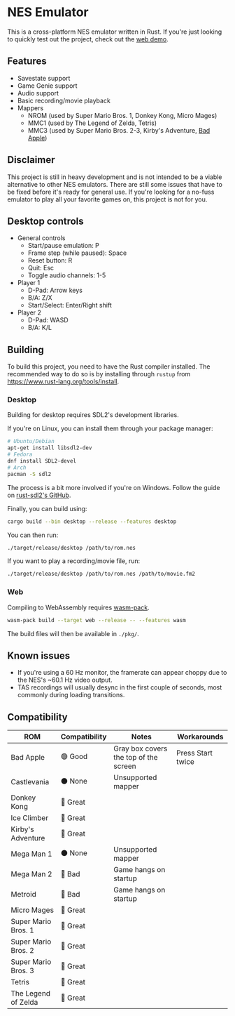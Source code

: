 # NES Emulator

This is a cross-platform NES emulator written in Rust. If you're just looking to
quickly test out the project, check out the [web demo](https://nes.purmple.com).

## Features

- Savestate support
- Game Genie support
- Audio support
- Basic recording/movie playback
- Mappers
  - NROM (used by Super Mario Bros. 1, Donkey Kong, Micro Mages)
  - MMC1 (used by The Legend of Zelda, Tetris)
  - MMC3 (used by Super Mario Bros. 2-3, Kirby's Adventure, [Bad Apple](https://littlelimit.net/bad_apple_2_5.htm))

## Disclaimer

This project is still in heavy development and is not intended to be a viable
alternative to other NES emulators. There are still some issues that have to be
fixed before it's ready for general use. If you're looking for a no-fuss
emulator to play all your favorite games on, this project is not for you.

## Desktop controls

- General controls
  - Start/pause emulation: P
  - Frame step (while paused): Space
  - Reset button: R
  - Quit: Esc
  - Toggle audio channels: 1-5
- Player 1
  - D-Pad: Arrow keys
  - B/A: Z/X
  - Start/Select: Enter/Right shift
- Player 2
  - D-Pad: WASD
  - B/A: K/L

## Building

To build this project, you need to have the Rust compiler installed. The
recommended way to do so is by installing through `rustup` from
<https://www.rust-lang.org/tools/install>.

### Desktop

Building for desktop requires SDL2's development libraries.

If you're on Linux, you can install them through your package manager:

```sh
# Ubuntu/Debian
apt-get install libsdl2-dev
# Fedora
dnf install SDL2-devel
# Arch
pacman -S sdl2
```

The process is a bit more involved if you're on Windows. Follow the guide on
[rust-sdl2's GitHub](https://github.com/Rust-SDL2/rust-sdl2#windows-msvc).

Finally, you can build using:

```sh
cargo build --bin desktop --release --features desktop
```

You can then run:

```sh
./target/release/desktop /path/to/rom.nes
```

If you want to play a recording/movie file, run:

```sh
./target/release/desktop /path/to/rom.nes /path/to/movie.fm2
```

### Web

Compiling to WebAssembly requires
[wasm-pack](https://github.com/rustwasm/wasm-pack).

```sh
wasm-pack build --target web --release -- --features wasm
```

The build files will then be available in `./pkg/`.

## Known issues

- If you're using a 60 Hz monitor, the framerate can appear choppy due to the
  NES's ~60.1 Hz video output.
- TAS recordings will usually desync in the first couple of seconds, most
  commonly during loading transitions.

## Compatibility

| ROM                 | Compatibility | Notes                                 | Workarounds       |
| ------------------- | ------------- | ------------------------------------- | ----------------- |
| Bad Apple           | 🟢 Good       | Gray box covers the top of the screen | Press Start twice |
| Castlevania         | ⚫ None       | Unsupported mapper                    |                   |
| Donkey Kong         | 🔵 Great      |                                       |                   |
| Ice Climber         | 🔵 Great      |                                       |                   |
| Kirby's Adventure   | 🔵 Great      |                                       |                   |
| Mega Man 1          | ⚫ None       | Unsupported mapper                    |                   |
| Mega Man 2          | 🔴 Bad        | Game hangs on startup                 |                   |
| Metroid             | 🔴 Bad        | Game hangs on startup                 |                   |
| Micro Mages         | 🔵 Great      |                                       |                   |
| Super Mario Bros. 1 | 🔵 Great      |                                       |                   |
| Super Mario Bros. 2 | 🔵 Great      |                                       |                   |
| Super Mario Bros. 3 | 🔵 Great      |                                       |                   |
| Tetris              | 🔵 Great      |                                       |                   |
| The Legend of Zelda | 🔵 Great      |                                       |                   |
